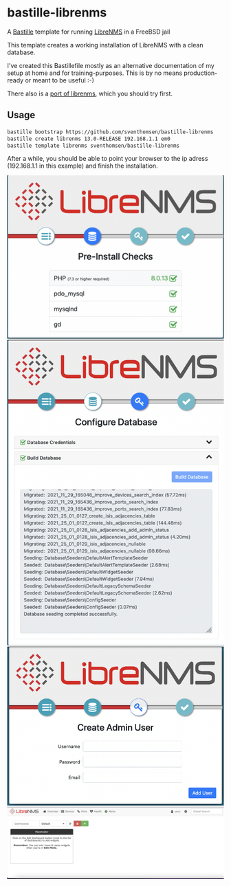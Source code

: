 # bastille-librenms
A [Bastille](https://bastillebsd.org/) template for running [LibreNMS](https://librenms.org) in a FreeBSD jail 

This template creates a working installation of LibreNMS with a clean database.

I've created this Bastillefile mostly as an alternative documentation of my setup at home and for training-purposes. This is by no means production-ready or meant to be useful :-)

There also is a [port of librenms](https://www.freshports.org/net-mgmt/librenms), which you should try first. 

## Usage

    bastille bootstrap https://github.com/sventhomsen/bastille-librenms
    bastille create librenms 13.0-RELEASE 192.168.1.1 em0
    bastille template librenms sventhomsen/bastille-librenms

After a while, you should be able to point your browser to the ip adress (192.168.1.1 in this example) and finish the installation.

![First launch](/librenms-launch.png)
![Databse Setup](/librenms-database.png)
![Create Admin User](/librenms-admin.png)
![First login](/librenms-login.png)



